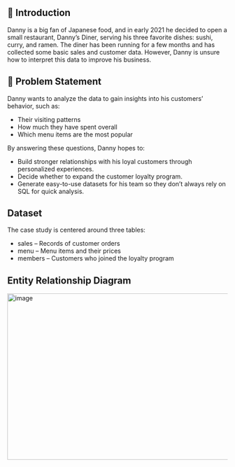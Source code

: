 ## 📌 Introduction

Danny is a big fan of Japanese food, and in early 2021 he decided to open a small restaurant, Danny’s Diner, serving his three favorite dishes: sushi, curry, and ramen.
The diner has been running for a few months and has collected some basic sales and customer data. However, Danny is unsure how to interpret this data to improve his business.

## 📌 Problem Statement

Danny wants to analyze the data to gain insights into his customers’ behavior, such as:
- Their visiting patterns
- How much they have spent overall
- Which menu items are the most popular

By answering these questions, Danny hopes to:
- Build stronger relationships with his loyal customers through personalized experiences.
- Decide whether to expand the customer loyalty program.
- Generate easy-to-use datasets for his team so they don’t always rely on SQL for quick analysis.

## Dataset

The case study is centered around three tables:

- sales – Records of customer orders
- menu – Menu items and their prices
- members – Customers who joined the loyalty program

## Entity Relationship Diagram

<img width="728" height="380" alt="image" src="https://github.com/user-attachments/assets/bbe63ba3-17b8-4d90-a0ec-2eddb0ee133b" />
